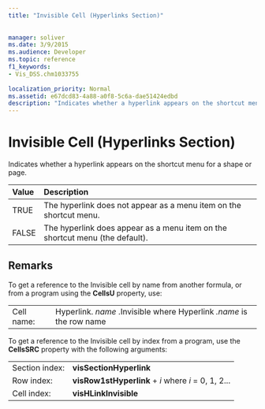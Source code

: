```yaml
---
title: "Invisible Cell (Hyperlinks Section)"
 
 
manager: soliver
ms.date: 3/9/2015
ms.audience: Developer
ms.topic: reference
f1_keywords:
- Vis_DSS.chm1033755
 
localization_priority: Normal
ms.assetid: e67dcd83-4a88-a0f8-5c6a-dae51424edbd
description: "Indicates whether a hyperlink appears on the shortcut menu for a shape or page."
---
```


# Invisible Cell (Hyperlinks Section)

Indicates whether a hyperlink appears on the shortcut menu for a shape or page. 
  
|**Value**|**Description**|
|:-----|:-----|
|TRUE  <br/> |The hyperlink does not appear as a menu item on the shortcut menu.  <br/> |
|FALSE  <br/> |The hyperlink does appear as a menu item on the shortcut menu (the default).  <br/> |
   
## Remarks

To get a reference to the Invisible cell by name from another formula, or from a program using the **CellsU** property, use: 
  
|||
|:-----|:-----|
|Cell name:  <br/> |Hyperlink. *name*  .Invisible where Hyperlink  *.name*  is the row name  <br/> |
   
To get a reference to the Invisible cell by index from a program, use the **CellsSRC** property with the following arguments: 
  
|||
|:-----|:-----|
|Section index:  <br/> |**visSectionHyperlink** <br/> |
|Row index:  <br/> |**visRow1stHyperlink** +  *i*  where  *i*  = 0, 1, 2...  <br/> |
|Cell index:  <br/> |**visHLinkInvisible** <br/> |
   

